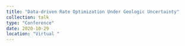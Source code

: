 ```yaml
---
title: "Data-driven Rate Optimization Under Geologic Uncertainty"
collection: talk
type: "Conference"
date: 2020-10-29
location: "Virtual "
---
```



